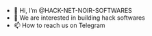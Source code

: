 - 👋 Hi, I’m @HACK-NET-NOIR-SOFTWARES
- 👀 We are interested in building hack softwares
- 📫 How to reach us on Telegram

<!---
HACK-NET-NOIR-SOFTWARES/HACK-NET-NOIR-SOFTWARES is a ✨ special ✨ repository because its `README.md` (this file) appears on your GitHub profile.
You can click the Preview link to take a look at your changes.
--->
